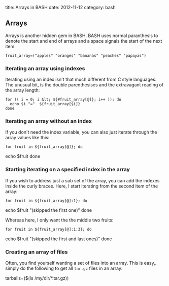 title: Arrays in BASH
date:    2012-11-12
category: bash
## Arrays

Arrays is another hidden gem in BASH. BASH uses normal
paranthesis to denote the start and end of arrays and a space
signals the start of the next item:

    fruit_array=("apples" "oranges" "bananas" "peaches" "papayas")

### Iterating an array using indexes

Iterating using an index isn't that much different from C
style languages. The unusual bit, is the double parenthesises
and the extravagant reading of the array length:


    for (( i = 0; i &lt; ${#fruit_array[@]}; i++ )); do
      echo $i "="  ${fruit_array[$i]}
    done

### Iterating an array without an index

If you don't need the index variable, you can also just
iterate through the array values like this:

    for fruit in ${fruit_array[@]}; do
echo $fruit
done

### Starting iterating on a specified index in the array

If you wish to address just a sub set of the array, you can
add the indexes inside the curly braces. Here, I start
iterating from the second item of the array:

    for fruit in ${fruit_array[@]:1}; do
echo $fruit "(skipped the first one)"
done



Whereas here, I only want the the middle two fruits:

    for fruit in ${fruit_array[@]:1:3}; do
echo $fruit "(skipped the first and last ones)"
done

### Creating an array of files

Often, you find yourself wanting a set of files into an array.
This is easy,. simply do the following to get all
```tar.gz``` files in an array:


tarballs=($(ls /my/dir/*.tar.gz))


